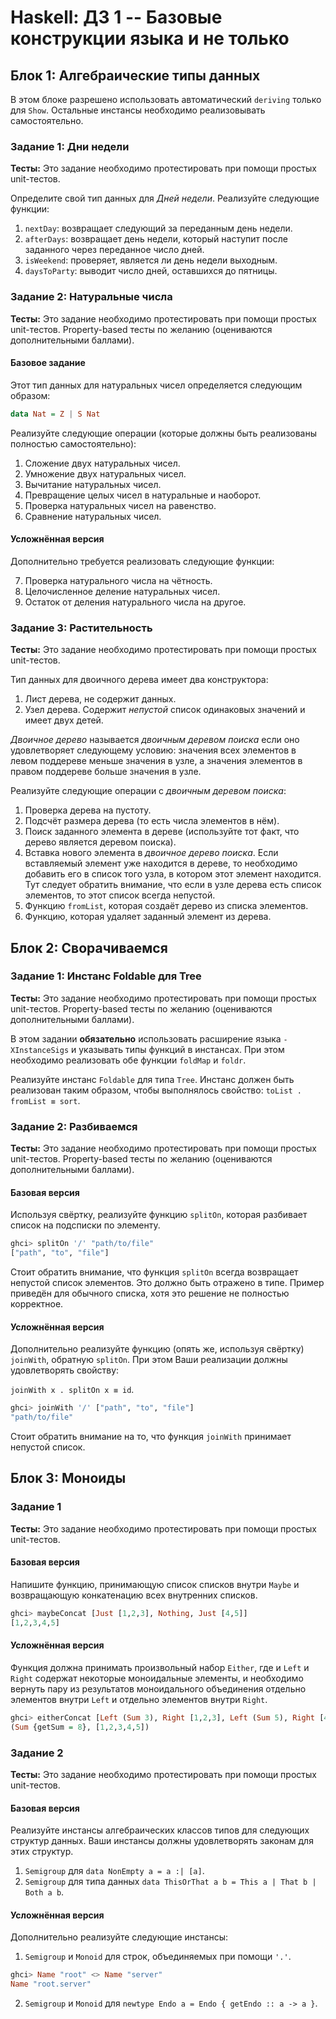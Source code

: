 # Haskell: ДЗ 1 -- Базовые конструкции языка и не только


## Блок 1:  Алгебраические типы данных

В этом блоке разрешено использовать автоматический `deriving` только для `Show`. Остальные инстансы необходимо реализовывать самостоятельно.

### Задание 1: Дни недели

**Тесты:** Это задание необходимо протестировать при помощи простых unit-тестов.

Определите свой тип данных для _Дней недели_. Реализуйте следующие функции:

1. `nextDay`: возвращает следующий за переданным день недели.
2. `afterDays`: возвращает день недели, который наступит после заданного через переданное число дней.
3. `isWeekend`: проверяет, является ли день недели выходным.
4. `daysToParty`: выводит число дней, оставшихся до пятницы.

### Задание 2: Натуральные числа

**Тесты:** Это задание необходимо протестировать при помощи простых unit-тестов. Property-based тесты по желанию (оцениваются дополнительными баллами).

#### Базовое задание

Этот тип данных для натуральных чисел определяется следующим образом:

```haskell
data Nat = Z | S Nat
```

Реализуйте следующие операции (которые должны быть реализованы полностью самостоятельно):

1. Сложение двух натуральных чисел.
2. Умножение двух натуральных чисел.
3. Вычитание натуральных чисел.
4. Превращение целых чисел в натуральные и наоборот.
5. Проверка натуральных чисел на равенство.
6. Сравнение натуральных чисел.

#### Усложнённая версия

Дополнительно требуется реализовать следующие функции:

7. Проверка натурального числа на чётность.
8. Целочисленное деление натуральных чисел.
9. Остаток от деления натурального числа на другое.

### Задание 3: Растительность

**Тесты:** Это задание необходимо протестировать при помощи простых unit-тестов.

Тип данных для двоичного дерева имеет два конструктора:
1. Лист дерева, не содержит данных.
2. Узел дерева. Содержит _непустой_ список одинаковых значений и имеет двух детей.

_Двоичное дерево_ называется _двоичным деревом поиска_ если оно удовлетворяет следующему условию: значения всех элементов в левом поддереве меньше значения в узле, а значения элементов в правом поддереве больше значения в узле.

Реализуйте следующие операции с _двоичным деревом поиска_:

1. Проверка дерева на пустоту.
2. Подсчёт размера дерева (то есть числа элементов в нём).
3. Поиск заданного элемента в дереве (используйте тот факт, что дерево является деревом поиска).
4. Вставка нового элемента в _двоичное дерево поиска_. Если вставляемый элемент уже находится в дереве, то необходимо добавить его в список того узла, в котором этот элемент находится. Тут следует обратить внимание, что если в узле дерева есть список элементов, то этот список всегда непустой.
5. Функцию `fromList`, которая создаёт дерево из списка элементов.
6. Функцию, которая удаляет заданный элемент из дерева.

## Блок 2: Сворачиваемся

### Задание 1: Инстанс Foldable для Tree

**Тесты:** Это задание необходимо протестировать при помощи простых unit-тестов. Property-based тесты по желанию (оцениваются дополнительными баллами).

В этом задании **обязательно** использовать расширение языка `-XInstanceSigs` и указывать типы функций в инстансах.
При этом необходимо реализовать обе функции `foldMap` и `foldr`.

Реализуйте инстанс `Foldable` для типа `Tree`.
Инстанс должен быть реализован таким образом, чтобы выполнялось свойство: `toList . fromList ≡ sort`.

### Задание 2: Разбиваемся

**Тесты:** Это задание необходимо протестировать при помощи простых unit-тестов. Property-based тесты по желанию (оцениваются дополнительными баллами).

#### Базовая версия

Используя свёртку, реализуйте функцию `splitOn`, которая разбивает список на подсписки по элементу.

```haskell
ghci> splitOn '/' "path/to/file"
["path", "to", "file"]
```

Стоит обратить внимание, что функция `splitOn` всегда возвращает непустой список элементов. Это должно быть отражено в типе. Пример приведён для обычного списка, хотя это решение не полностью корректное.

#### Усложнённая версия

Дополнительно реализуйте функцию (опять же, используя свёртку) `joinWith`, обратную `splitOn`. При этом Ваши реализации должны удовлетворять свойству:

`joinWith x . splitOn x ≡ id`.

```haskell
ghci> joinWith '/' ["path", "to", "file"]
"path/to/file"
```

Стоит обратить внимание на то, что функция `joinWith` принимает непустой список.

## Блок 3: Моноиды

### Задание 1

**Тесты:** Это задание необходимо протестировать при помощи простых unit-тестов.

#### Базовая версия

Напишите функцию, принимающую список списков внутри `Maybe` и возвращающую конкатенацию всех внутренних списков.

```haskell
ghci> maybeConcat [Just [1,2,3], Nothing, Just [4,5]]
[1,2,3,4,5]
```

#### Усложнённая версия

Функция должна принимать произвольный набор `Either`, где и `Left` и `Right` содержат некоторые моноидальные элементы, и необходимо вернуть пару из результатов моноидального объединения отдельно элементов внутри `Left` и отдельно элементов внутри `Right`.

```haskell
ghci> eitherConcat [Left (Sum 3), Right [1,2,3], Left (Sum 5), Right [4,5]]
(Sum {getSum = 8}, [1,2,3,4,5])
```

### Задание 2

**Тесты:** Это задание необходимо протестировать при помощи простых unit-тестов.

#### Базовая версия

Реализуйте инстансы алгебраических классов типов для следующих структур данных. Ваши инстансы должны удовлетворять законам для этих структур.

1. `Semigroup` для `data NonEmpty a = a :| [a]`.
2. `Semigroup` для типа данных `data ThisOrThat a b = This a | That b | Both a b`.

#### Усложнённая версия

Дополнительно реализуйте следующие инстансы:

1. `Semigroup` и `Monoid` для строк, объединяемых при помощи `'.'`.

```haskell
ghci> Name "root" <> Name "server"
Name "root.server"
```

2. `Semigroup` и `Monoid` для `newtype Endo a = Endo { getEndo :: a -> a }`.